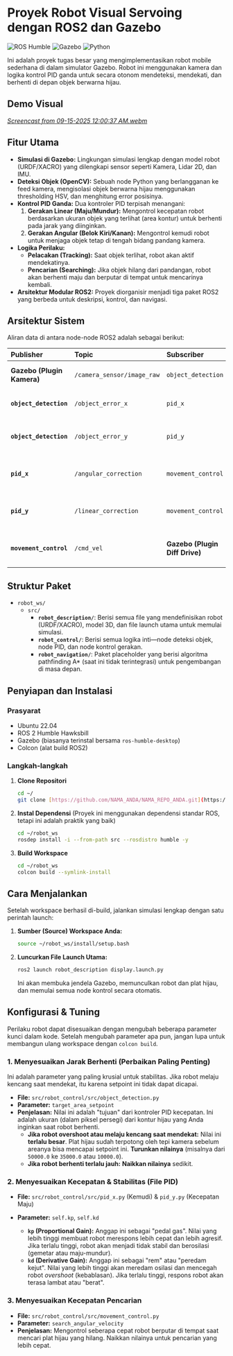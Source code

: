 # Proyek Robot Visual Servoing dengan ROS2 dan Gazebo

![ROS Humble](https://img.shields.io/badge/ROS-Humble-blue?style=for-the-badge&logo=ros)
![Gazebo](https://img.shields.io/badge/Gazebo-Simulator-orange?style=for-the-badge)
![Python](https://img.shields.io/badge/Python-3.10-blue?style=for-the-badge&logo=python)

Ini adalah proyek tugas besar yang mengimplementasikan robot mobile sederhana di dalam simulator Gazebo. Robot ini menggunakan kamera dan logika kontrol PID ganda untuk secara otonom mendeteksi, mendekati, dan berhenti di depan objek berwarna hijau.

## Demo Visual



*[Screencast from 09-15-2025 12:00:37 AM.webm](https://github.com/user-attachments/assets/3e796a59-1cac-4682-87be-47df6a4c538a)*

## Fitur Utama

- **Simulasi di Gazebo:** Lingkungan simulasi lengkap dengan model robot (URDF/XACRO) yang dilengkapi sensor seperti Kamera, Lidar 2D, dan IMU.
- **Deteksi Objek (OpenCV):** Sebuah node Python yang berlangganan ke feed kamera, mengisolasi objek berwarna hijau menggunakan thresholding HSV, dan menghitung error posisinya.
- **Kontrol PID Ganda:** Dua kontroler PID terpisah menangani:
    1.  **Gerakan Linear (Maju/Mundur):** Mengontrol kecepatan robot berdasarkan ukuran objek yang terlihat (area kontur) untuk berhenti pada jarak yang diinginkan.
    2.  **Gerakan Angular (Belok Kiri/Kanan):** Mengontrol kemudi robot untuk menjaga objek tetap di tengah bidang pandang kamera.
- **Logika Perilaku:**
    - **Pelacakan (Tracking):** Saat objek terlihat, robot akan aktif mendekatinya.
    - **Pencarian (Searching):** Jika objek hilang dari pandangan, robot akan berhenti maju dan berputar di tempat untuk mencarinya kembali.
- **Arsitektur Modular ROS2:** Proyek diorganisir menjadi tiga paket ROS2 yang berbeda untuk deskripsi, kontrol, dan navigasi.

## Arsitektur Sistem

Aliran data di antara node-node ROS2 adalah sebagai berikut:

| Publisher | Topic | Subscriber | Keterangan |
| :--- | :--- | :--- | :--- |
| **Gazebo (Plugin Kamera)** | `/camera_sensor/image_raw` | `object_detection` | Feed video mentah dari robot. |
| **`object_detection`** | `/object_error_x` | `pid_x` | Error posisi horizontal (piksel). |
| **`object_detection`**| `/object_error_y` | `pid_y` | Error jarak (area kontur piksel). |
| **`pid_x`** | `/angular_correction` | `movement_control` | Perintah koreksi kemudi (rad/s). |
| **`pid_y`** | `/linear_correction` | `movement_control` | Perintah koreksi kecepatan (m/s). |
| **`movement_control`** | `/cmd_vel` | **Gazebo (Plugin Diff Drive)** | Perintah kecepatan akhir untuk roda. |

## Struktur Paket

-   `robot_ws/`
    -   `src/`
        -   **`robot_description/`**: Berisi semua file yang mendefinisikan robot (URDF/XACRO), model 3D, dan file launch utama untuk memulai simulasi.
        -   **`robot_control/`**: Berisi semua logika inti—node deteksi objek, node PID, dan node kontrol gerakan.
        -   **`robot_navigation/`**: Paket placeholder yang berisi algoritma pathfinding A* (saat ini tidak terintegrasi) untuk pengembangan di masa depan.

## Penyiapan dan Instalasi

### Prasyarat

-   Ubuntu 22.04
-   ROS 2 Humble Hawksbill
-   Gazebo (biasanya terinstal bersama `ros-humble-desktop`)
-   Colcon (alat build ROS2)

### Langkah-langkah

1.  **Clone Repositori**
    ```bash
    cd ~/
    git clone [https://github.com/NAMA_ANDA/NAMA_REPO_ANDA.git](https://github.com/NAMA_ANDA/NAMA_REPO_ANDA.git) robot_ws/src
    ```

2.  **Instal Dependensi** (Proyek ini menggunakan dependensi standar ROS, tetapi ini adalah praktik yang baik)
    ```bash
    cd ~/robot_ws
    rosdep install -i --from-path src --rosdistro humble -y
    ```

3.  **Build Workspace**
    ```bash
    cd ~/robot_ws
    colcon build --symlink-install
    ```

## Cara Menjalankan

Setelah workspace berhasil di-build, jalankan simulasi lengkap dengan satu perintah launch:

1.  **Sumber (Source) Workspace Anda:**
    ```bash
    source ~/robot_ws/install/setup.bash
    ```
2.  **Luncurkan File Launch Utama:**
    ```bash
    ros2 launch robot_description display.launch.py
    ```
    Ini akan membuka jendela Gazebo, memunculkan robot dan plat hijau, dan memulai semua node kontrol secara otomatis.

## Konfigurasi & Tuning

Perilaku robot dapat disesuaikan dengan mengubah beberapa parameter kunci dalam kode. Setelah mengubah parameter apa pun, jangan lupa untuk membangun ulang workspace dengan `colcon build`.

### 1. Menyesuaikan Jarak Berhenti (Perbaikan Paling Penting)

Ini adalah parameter yang paling krusial untuk stabilitas. Jika robot melaju kencang saat mendekat, itu karena setpoint ini tidak dapat dicapai.

-   **File:** `src/robot_control/src/object_detection.py`
-   **Parameter:** `target_area_setpoint`
-   **Penjelasan:** Nilai ini adalah "tujuan" dari kontroler PID kecepatan. Ini adalah ukuran (dalam piksel persegi) dari kontur hijau yang Anda inginkan saat robot berhenti.
    -   **Jika robot overshoot atau melaju kencang saat mendekat:** Nilai ini **terlalu besar**. Plat hijau sudah terpotong oleh tepi kamera sebelum areanya bisa mencapai setpoint ini. **Turunkan nilainya** (misalnya dari `50000.0` ke `35000.0` atau `10000.0`).
    -   **Jika robot berhenti terlalu jauh:** **Naikkan nilainya** sedikit.

### 2. Menyesuaikan Kecepatan & Stabilitas (File PID)

-   **File:** `src/robot_control/src/pid_x.py` (Kemudi) & `pid_y.py` (Kecepatan Maju)
-   **Parameter:** `self.kp`, `self.kd`

    -   **`kp` (Proportional Gain):** Anggap ini sebagai "pedal gas". Nilai yang lebih tinggi membuat robot merespons lebih cepat dan lebih agresif. Jika terlalu tinggi, robot akan menjadi tidak stabil dan berosilasi (gemetar atau maju-mundur).
    -   **`kd` (Derivative Gain):** Anggap ini sebagai "rem" atau "peredam kejut". Nilai yang lebih tinggi akan meredam osilasi dan mencegah robot *overshoot* (kebablasan). Jika terlalu tinggi, respons robot akan terasa lambat atau "berat".

### 3. Menyesuaikan Kecepatan Pencarian

-   **File:** `src/robot_control/src/movement_control.py`
-   **Parameter:** `search_angular_velocity`
-   **Penjelasan:** Mengontrol seberapa cepat robot berputar di tempat saat mencari plat hijau yang hilang. Naikkan nilainya untuk pencarian yang lebih cepat.
